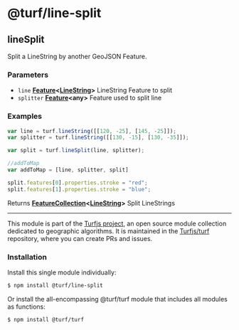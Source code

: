 # @turf/line-split

<!-- Generated by documentation.js. Update this documentation by updating the source code. -->

## lineSplit

Split a LineString by another GeoJSON Feature.

### Parameters

*   `line` **[Feature][1]<[LineString][2]>** LineString Feature to split
*   `splitter` **[Feature][1]\<any>** Feature used to split line

### Examples

```javascript
var line = turf.lineString([[120, -25], [145, -25]]);
var splitter = turf.lineString([[130, -15], [130, -35]]);

var split = turf.lineSplit(line, splitter);

//addToMap
var addToMap = [line, splitter, split]

split.features[0].properties.stroke = "red";
split.features[1].properties.stroke = "blue";
```

Returns **[FeatureCollection][3]<[LineString][2]>** Split LineStrings

[1]: https://tools.ietf.org/html/rfc7946#section-3.2

[2]: https://tools.ietf.org/html/rfc7946#section-3.1.4

[3]: https://tools.ietf.org/html/rfc7946#section-3.3

<!-- This file is automatically generated. Please don't edit it directly. If you find an error, edit the source file of the module in question (likely index.js or index.ts), and re-run "yarn docs" from the root of the turf project. -->

---

This module is part of the [Turfjs project](https://turfjs.org/), an open source module collection dedicated to geographic algorithms. It is maintained in the [Turfjs/turf](https://github.com/Turfjs/turf) repository, where you can create PRs and issues.

### Installation

Install this single module individually:

```sh
$ npm install @turf/line-split
```

Or install the all-encompassing @turf/turf module that includes all modules as functions:

```sh
$ npm install @turf/turf
```
